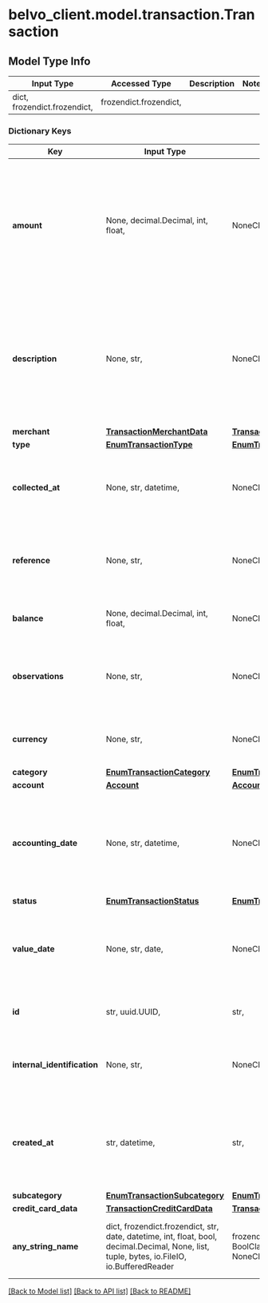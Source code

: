 # belvo_client.model.transaction.Transaction

## Model Type Info
Input Type | Accessed Type | Description | Notes
------------ | ------------- | ------------- | -------------
dict, frozendict.frozendict,  | frozendict.frozendict,  |  | 

### Dictionary Keys
Key | Input Type | Accessed Type | Description | Notes
------------ | ------------- | ------------- | ------------- | -------------
**amount** | None, decimal.Decimal, int, float,  | NoneClass, decimal.Decimal,  | The transaction amount. ℹ️ The amount displayed is always positive as we indicate the direction of the transaction in the &#x60;type&#x60; parameter.  | value must be a 32 bit float
**description** | None, str,  | NoneClass, str,  | The description of transaction provided by the institution. Usually this is the text that the end user sees in the online platform. | 
**merchant** | [**TransactionMerchantData**](TransactionMerchantData.md) | [**TransactionMerchantData**](TransactionMerchantData.md) |  | 
**type** | [**EnumTransactionType**](EnumTransactionType.md) | [**EnumTransactionType**](EnumTransactionType.md) |  | 
**collected_at** | None, str, datetime,  | NoneClass, str,  | The ISO-8601 timestamp when the data point was collected. | value must conform to RFC-3339 date-time
**reference** | None, str,  | NoneClass, str,  | The reference number of the transaction, provided by the bank. | 
**balance** | None, decimal.Decimal, int, float,  | NoneClass, decimal.Decimal,  | The balance at the end of the transaction. | value must be a 32 bit float
**observations** | None, str,  | NoneClass, str,  | Additional observations provided by the institution on the transaction. | 
**currency** | None, str,  | NoneClass, str,  | The three-letter currency code (ISO-4217).  | 
**category** | [**EnumTransactionCategory**](EnumTransactionCategory.md) | [**EnumTransactionCategory**](EnumTransactionCategory.md) |  | 
**account** | [**Account**](Account.md) | [**Account**](Account.md) |  | 
**accounting_date** | None, str, datetime,  | NoneClass, str,  | The ISO timestamp when the transaction was processed and accounted for by the institution. | value must conform to RFC-3339 date-time
**status** | [**EnumTransactionStatus**](EnumTransactionStatus.md) | [**EnumTransactionStatus**](EnumTransactionStatus.md) |  | 
**value_date** | None, str, date,  | NoneClass, str,  | The date when the transaction occurred, in &#x60;YYYY-MM-DD&#x60; format. | value must conform to RFC-3339 full-date YYYY-MM-DD
**id** | str, uuid.UUID,  | str,  | Belvo&#x27;s unique ID for the transaction. | [optional] value must be a uuid
**internal_identification** | None, str,  | NoneClass, str,  | The institution&#x27;s internal identification for the transaction.  | [optional] 
**created_at** | str, datetime,  | str,  | The ISO-8601 timestamp of when the data point was last updated in Belvo&#x27;s database. | [optional] value must conform to RFC-3339 date-time
**subcategory** | [**EnumTransactionSubcategory**](EnumTransactionSubcategory.md) | [**EnumTransactionSubcategory**](EnumTransactionSubcategory.md) |  | [optional] 
**credit_card_data** | [**TransactionCreditCardData**](TransactionCreditCardData.md) | [**TransactionCreditCardData**](TransactionCreditCardData.md) |  | [optional] 
**any_string_name** | dict, frozendict.frozendict, str, date, datetime, int, float, bool, decimal.Decimal, None, list, tuple, bytes, io.FileIO, io.BufferedReader | frozendict.frozendict, str, BoolClass, decimal.Decimal, NoneClass, tuple, bytes, FileIO | any string name can be used but the value must be the correct type | [optional]

[[Back to Model list]](../../README.md#documentation-for-models) [[Back to API list]](../../README.md#documentation-for-api-endpoints) [[Back to README]](../../README.md)

